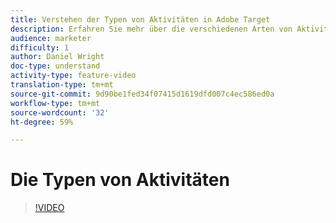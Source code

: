 ```yaml
---
title: Verstehen der Typen von Aktivitäten in Adobe Target
description: Erfahren Sie mehr über die verschiedenen Arten von Aktivitäten in Adobe Target und wie diese zur Erreichung Ihrer Ziele beitragen können.
audience: marketer
difficulty: 1
author: Daniel Wright
doc-type: understand
activity-type: feature-video
translation-type: tm+mt
source-git-commit: 9d90be1fed34f07415d1619dfd007c4ec586ed0a
workflow-type: tm+mt
source-wordcount: '32'
ht-degree: 59%

---
```



# Die Typen von Aktivitäten

>[!VIDEO](https://video.tv.adobe.com/v/17386/?quality=12)
